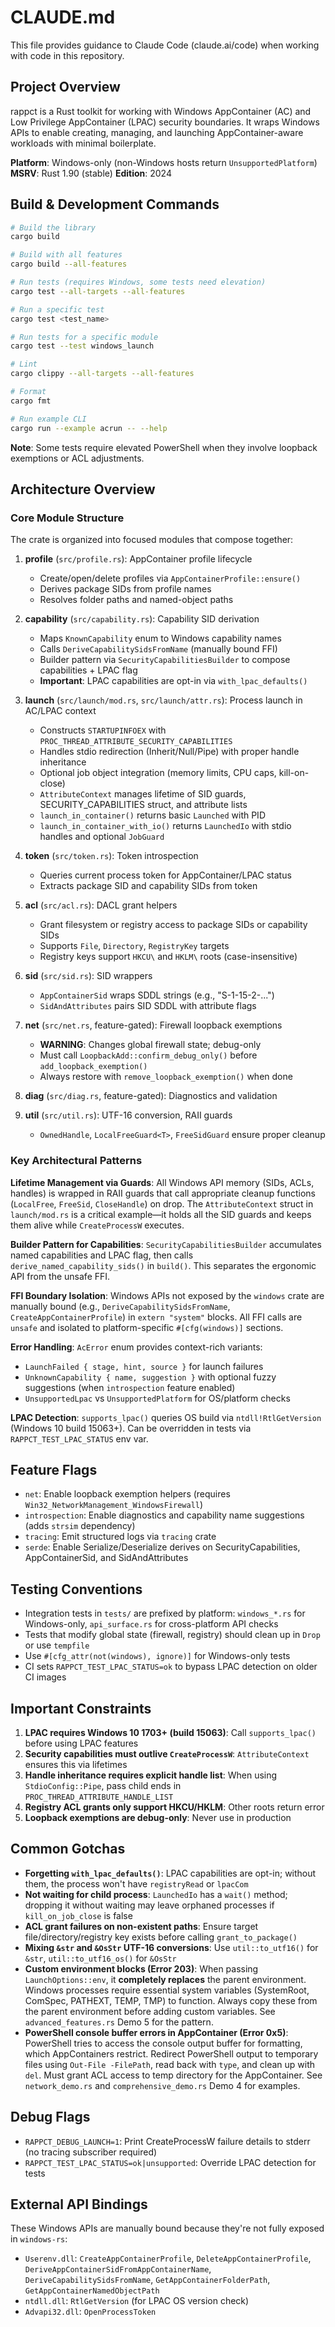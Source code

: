 # CLAUDE.md

This file provides guidance to Claude Code (claude.ai/code) when working with code in this repository.

## Project Overview

rappct is a Rust toolkit for working with Windows AppContainer (AC) and Low Privilege AppContainer (LPAC) security boundaries. It wraps Windows APIs to enable creating, managing, and launching AppContainer-aware workloads with minimal boilerplate.

**Platform**: Windows-only (non-Windows hosts return `UnsupportedPlatform`)
**MSRV**: Rust 1.90 (stable)
**Edition**: 2024

## Build & Development Commands

```bash
# Build the library
cargo build

# Build with all features
cargo build --all-features

# Run tests (requires Windows, some tests need elevation)
cargo test --all-targets --all-features

# Run a specific test
cargo test <test_name>

# Run tests for a specific module
cargo test --test windows_launch

# Lint
cargo clippy --all-targets --all-features

# Format
cargo fmt

# Run example CLI
cargo run --example acrun -- --help
```

**Note**: Some tests require elevated PowerShell when they involve loopback exemptions or ACL adjustments.

## Architecture Overview

### Core Module Structure

The crate is organized into focused modules that compose together:

1. **profile** (`src/profile.rs`): AppContainer profile lifecycle
   - Create/open/delete profiles via `AppContainerProfile::ensure()`
   - Derives package SIDs from profile names
   - Resolves folder paths and named-object paths

2. **capability** (`src/capability.rs`): Capability SID derivation
   - Maps `KnownCapability` enum to Windows capability names
   - Calls `DeriveCapabilitySidsFromName` (manually bound FFI)
   - Builder pattern via `SecurityCapabilitiesBuilder` to compose capabilities + LPAC flag
   - **Important**: LPAC capabilities are opt-in via `with_lpac_defaults()`

3. **launch** (`src/launch/mod.rs`, `src/launch/attr.rs`): Process launch in AC/LPAC context
   - Constructs `STARTUPINFOEX` with `PROC_THREAD_ATTRIBUTE_SECURITY_CAPABILITIES`
   - Handles stdio redirection (Inherit/Null/Pipe) with proper handle inheritance
   - Optional job object integration (memory limits, CPU caps, kill-on-close)
   - `AttributeContext` manages lifetime of SID guards, SECURITY_CAPABILITIES struct, and attribute lists
   - `launch_in_container()` returns basic `Launched` with PID
   - `launch_in_container_with_io()` returns `LaunchedIo` with stdio handles and optional `JobGuard`

4. **token** (`src/token.rs`): Token introspection
   - Queries current process token for AppContainer/LPAC status
   - Extracts package SID and capability SIDs from token

5. **acl** (`src/acl.rs`): DACL grant helpers
   - Grant filesystem or registry access to package SIDs or capability SIDs
   - Supports `File`, `Directory`, `RegistryKey` targets
   - Registry keys support `HKCU\` and `HKLM\` roots (case-insensitive)

6. **sid** (`src/sid.rs`): SID wrappers
   - `AppContainerSid` wraps SDDL strings (e.g., "S-1-15-2-...")
   - `SidAndAttributes` pairs SID SDDL with attribute flags

7. **net** (`src/net.rs`, feature-gated): Firewall loopback exemptions
   - **WARNING**: Changes global firewall state; debug-only
   - Must call `LoopbackAdd::confirm_debug_only()` before `add_loopback_exemption()`
   - Always restore with `remove_loopback_exemption()` when done

8. **diag** (`src/diag.rs`, feature-gated): Diagnostics and validation

9. **util** (`src/util.rs`): UTF-16 conversion, RAII guards
   - `OwnedHandle`, `LocalFreeGuard<T>`, `FreeSidGuard` ensure proper cleanup

### Key Architectural Patterns

**Lifetime Management via Guards**: All Windows API memory (SIDs, ACLs, handles) is wrapped in RAII guards that call appropriate cleanup functions (`LocalFree`, `FreeSid`, `CloseHandle`) on drop. The `AttributeContext` struct in `launch/mod.rs` is a critical example—it holds all the SID guards and keeps them alive while `CreateProcessW` executes.

**Builder Pattern for Capabilities**: `SecurityCapabilitiesBuilder` accumulates named capabilities and LPAC flag, then calls `derive_named_capability_sids()` in `build()`. This separates the ergonomic API from the unsafe FFI.

**FFI Boundary Isolation**: Windows APIs not exposed by the `windows` crate are manually bound (e.g., `DeriveCapabilitySidsFromName`, `CreateAppContainerProfile`) in `extern "system"` blocks. All FFI calls are `unsafe` and isolated to platform-specific `#[cfg(windows)]` sections.

**Error Handling**: `AcError` enum provides context-rich variants:
- `LaunchFailed { stage, hint, source }` for launch failures
- `UnknownCapability { name, suggestion }` with optional fuzzy suggestions (when `introspection` feature enabled)
- `UnsupportedLpac` vs `UnsupportedPlatform` for OS/platform checks

**LPAC Detection**: `supports_lpac()` queries OS build via `ntdll!RtlGetVersion` (Windows 10 build 15063+). Can be overridden in tests via `RAPPCT_TEST_LPAC_STATUS` env var.

## Feature Flags

- `net`: Enable loopback exemption helpers (requires `Win32_NetworkManagement_WindowsFirewall`)
- `introspection`: Enable diagnostics and capability name suggestions (adds `strsim` dependency)
- `tracing`: Emit structured logs via `tracing` crate
- `serde`: Enable Serialize/Deserialize derives on SecurityCapabilities, AppContainerSid, and SidAndAttributes

## Testing Conventions

- Integration tests in `tests/` are prefixed by platform: `windows_*.rs` for Windows-only, `api_surface.rs` for cross-platform API checks
- Tests that modify global state (firewall, registry) should clean up in `Drop` or use `tempfile`
- Use `#[cfg_attr(not(windows), ignore)]` for Windows-only tests
- CI sets `RAPPCT_TEST_LPAC_STATUS=ok` to bypass LPAC detection on older CI images

## Important Constraints

1. **LPAC requires Windows 10 1703+ (build 15063)**: Call `supports_lpac()` before using LPAC features
2. **Security capabilities must outlive `CreateProcessW`**: `AttributeContext` ensures this via lifetimes
3. **Handle inheritance requires explicit handle list**: When using `StdioConfig::Pipe`, pass child ends in `PROC_THREAD_ATTRIBUTE_HANDLE_LIST`
4. **Registry ACL grants only support HKCU/HKLM**: Other roots return error
5. **Loopback exemptions are debug-only**: Never use in production

## Common Gotchas

- **Forgetting `with_lpac_defaults()`**: LPAC capabilities are opt-in; without them, the process won't have `registryRead` or `lpacCom`
- **Not waiting for child process**: `LaunchedIo` has a `wait()` method; dropping it without waiting may leave orphaned processes if `kill_on_job_close` is false
- **ACL grant failures on non-existent paths**: Ensure target file/directory/registry key exists before calling `grant_to_package()`
- **Mixing `&str` and `&OsStr` UTF-16 conversions**: Use `util::to_utf16()` for `&str`, `util::to_utf16_os()` for `&OsStr`
- **Custom environment blocks (Error 203)**: When passing `LaunchOptions::env`, it **completely replaces** the parent environment. Windows processes require essential system variables (SystemRoot, ComSpec, PATHEXT, TEMP, TMP) to function. Always copy these from the parent environment before adding custom variables. See `advanced_features.rs` Demo 5 for the pattern.
- **PowerShell console buffer errors in AppContainer (Error 0x5)**: PowerShell tries to access the console output buffer for formatting, which AppContainers restrict. Redirect PowerShell output to temporary files using `Out-File -FilePath`, read back with `type`, and clean up with `del`. Must grant ACL access to temp directory for the AppContainer. See `network_demo.rs` and `comprehensive_demo.rs` Demo 4 for examples.

## Debug Flags

- `RAPPCT_DEBUG_LAUNCH=1`: Print CreateProcessW failure details to stderr (no tracing subscriber required)
- `RAPPCT_TEST_LPAC_STATUS=ok|unsupported`: Override LPAC detection for tests

## External API Bindings

These Windows APIs are manually bound because they're not fully exposed in `windows-rs`:

- `Userenv.dll`: `CreateAppContainerProfile`, `DeleteAppContainerProfile`, `DeriveAppContainerSidFromAppContainerName`, `DeriveCapabilitySidsFromName`, `GetAppContainerFolderPath`, `GetAppContainerNamedObjectPath`
- `ntdll.dll`: `RtlGetVersion` (for LPAC OS version check)
- `Advapi32.dll`: `OpenProcessToken`
